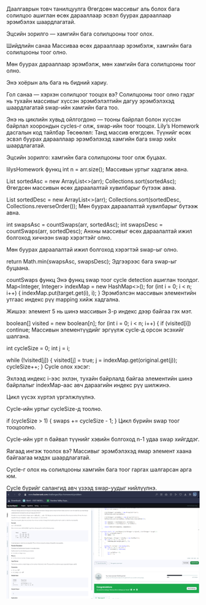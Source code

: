 Даалгаврын товч танилцуулга
Өгөгдсөн массивыг аль болох бага солилцоо ашиглан өсөх дарааллаар эсвэл буурах дарааллаар эрэмбэлэх шаардлагатай.

Эцсийн зорилго — хамгийн бага солилцооны тоог олох.

Шийдлийн санаа
Массиваа өсөх дарааллаар эрэмбэлж, хамгийн бага солилцооны тоог олно.

Мөн буурах дарааллаар эрэмбэлж, мөн хамгийн бага солилцооны тоог олно.

Энэ хоёрын аль бага нь бидний хариу.

Гол санаа — хэрхэн солилцоог тооцох вэ?
Солилцооны тоог олно гэдэг нь тухайн массивыг хүссэн эрэмбэлэлтийн дагуу эрэмбэлэхэд шаардлагатай swap-ийн хамгийн бага тоо.

Энэ нь циклийн хувьд ойлгогдоно — тооны байрлал болон хүссэн байрлал хоорондын cycles-г олж, swap-ийн тоог тооцох.
Lily’s Homework дасгалын код тайлбар
Төсөөлөл:
Танд массив өгөгдсөн. Түүнийг өсөх эсвэл буурах дарааллаар эрэмбэлэхэд хамгийн бага swap хийх шаардлагатай.

Эцсийн зорилго: хамгийн бага солилцооны тоог олж буцаах.

lilysHomework функц
int n = arr.size();
Массивын уртыг хадгалж авна.

List sortedAsc = new ArrayList<>(arr);
Collections.sort(sortedAsc);
Өгөгдсөн массивын өсөх дараалалтай хувилбарыг бүтээж авна.

List sortedDesc = new ArrayList<>(arr);
Collections.sort(sortedDesc, Collections.reverseOrder());
Мөн буурах дараалалтай хувилбарыг бүтээж авна.

int swapsAsc = countSwaps(arr, sortedAsc);
int swapsDesc = countSwaps(arr, sortedDesc);
Анхны массивыг өсөх дараалалтай ижил болгоход хичнээн swap хэрэгтэйг олно.

Мөн буурах дараалалтай ижил болгоход хэрэгтэй swap-ыг олно.

return Math.min(swapsAsc, swapsDesc);
Эдгээрээс бага swap-ыг буцаана.

countSwaps функц
Энэ функц swap тоог cycle detection ашиглан тоолдог.
Map<Integer, Integer> indexMap = new HashMap<>();
for (int i = 0; i < n; i++) {
indexMap.put(target.get(i), i);
}
Эрэмбэлсэн массивын элементийн утгаас индекс рүү mapping хийж хадгална.

Жишээ: элемент 5 нь шинэ массивын 3-р индекс дээр байгаа гэх мэт.

boolean[] visited = new boolean[n];
for (int i = 0; i < n; i++) {
if (visited[i]) continue;
Массивын элементүүдийг эргүүлж cycle-д орсон эсэхийг шалгана.

int cycleSize = 0;
int j = i;

while (!visited[j]) {
    visited[j] = true;
    j = indexMap.get(original.get(j));
    cycleSize++;
}
Cycle олох хэсэг:

Эхлээд индекс i-ээс эхлэн, тухайн байрлалд байгаа элементийн шинэ байрлалыг indexMap-аас авч дараагийн индекс рүү шилжинэ.

Цикл үүсэх хүртэл үргэлжлүүлнэ.

Cycle-ийн уртыг cycleSize-д тоолно.

if (cycleSize > 1) {
swaps += cycleSize - 1;
}
Цикл бүрийн swap тоог тооцоолно.

Cycle-ийн урт n байвал түүнийг хэвийн болгоход n-1 удаа swap хийгддэг.

Яагаад ингэж тоолох вэ?
Массивыг эрэмбэлэхэд ямар элемент хаана байгаагаа мэдэх шаардлагатай.

Cycle-г олох нь солилцооны хамгийн бага тоог гаргах шалгарсан арга юм.

Cycle бүрийг салангид авч үзээд swap-уудыг нийлүүлнэ.
![alt text](image.png)
